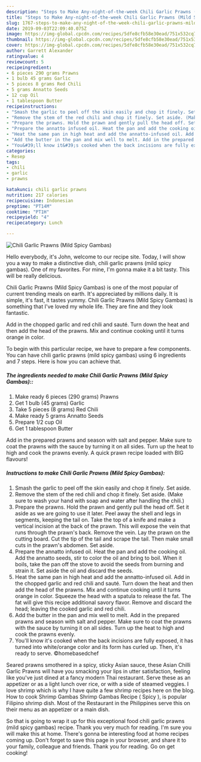 ```yaml
---
description: "Steps to Make Any-night-of-the-week Chili Garlic Prawns (Mild Spicy Gambas)"
title: "Steps to Make Any-night-of-the-week Chili Garlic Prawns (Mild Spicy Gambas)"
slug: 1767-steps-to-make-any-night-of-the-week-chili-garlic-prawns-mild-spicy-gambas
date: 2019-09-03T22:09:40.075Z
image: https://img-global.cpcdn.com/recipes/5dfe8cfb58e30ead/751x532cq70/chili-garlic-prawns-mild-spicy-gambas-recipe-main-photo.jpg
thumbnail: https://img-global.cpcdn.com/recipes/5dfe8cfb58e30ead/751x532cq70/chili-garlic-prawns-mild-spicy-gambas-recipe-main-photo.jpg
cover: https://img-global.cpcdn.com/recipes/5dfe8cfb58e30ead/751x532cq70/chili-garlic-prawns-mild-spicy-gambas-recipe-main-photo.jpg
author: Garrett Alexander
ratingvalue: 4
reviewcount: 5
recipeingredient:
- 6 pieces 290 grams Prawns
- 1 bulb 45 grams Garlic
- 5 pieces 8 grams Red Chili
- 5 grams Annatto Seeds
- 12 cup Oil
- 1 tablespoon Butter
recipeinstructions:
- "Smash the garlic to peel off the skin easily and chop it finely. Set aside."
- "Remove the stem of the red chili and chop it finely. Set aside. (Make sure to wash your hand with soap and water after handling the chili.)"
- "Prepare the prawns. Hold the prawn and gently pull the head off. Set it aside as we are going to use it later. Peel away the shell and legs in segments, keeping the tail on. Take the top of a knife and make a vertical incision at the back of the prawn. This will expose the vein that runs through the prawn&#39;s back. Remove the vein. Lay the prawn on the cutting board. Cut the tip of the tail and scrape the tail. Then make small cuts in the prawn&#39;s abdomen. Set aside."
- "Prepare the annatto infused oil. Heat the pan and add the cooking oil. Add the annatto seeds, stir to color the oil and bring to boil. When it boils, take the pan off the stove to avoid the seeds from burning and strain it. Set aside the oil and discard the seeds."
- "Heat the same pan in high heat and add the annatto-infused oil. Add in the chopped garlic and red chili and sauté. Turn down the heat and then add the head of the prawns. Mix and continue cooking until it turns orange in color. Squeeze the head with a spatula to release the fat. The fat will give this recipe additional savory flavor. Remove and discard the head; leaving the cooked garlic and red chili."
- "Add the butter in the pan and mix well to melt. Add in the prepared prawns and season with salt and pepper. Make sure to coat the prawns with the sauce by turning it on all sides. Turn up the heat to high and cook the prawns evenly."
- "You&#39;ll know it&#39;s cooked when the back incisions are fully exposed, it has turned into white/orange color and its form has curled up. Then, it&#39;s ready to serve. ©homebasedchef"
categories:
- Resep
tags:
- chili
- garlic
- prawns

katakunci: chili garlic prawns
nutrition: 217 calories
recipecuisine: Indonesian
preptime: "PT14M"
cooktime: "PT1H"
recipeyield: "4"
recipecategory: Lunch

---
```



![Chili Garlic Prawns (Mild Spicy Gambas)](https://img-global.cpcdn.com/recipes/5dfe8cfb58e30ead/751x532cq70/chili-garlic-prawns-mild-spicy-gambas-recipe-main-photo.jpg)

Hello everybody, it's John, welcome to our recipe site. Today, I will show you a way to make a distinctive dish, chili garlic prawns (mild spicy gambas). One of my favorites. For mine, I'm gonna make it a bit tasty. This will be really delicious.

Chili Garlic Prawns (Mild Spicy Gambas) is one of the most popular of current trending meals on earth. It's appreciated by millions daily. It is simple, it's fast, it tastes yummy. Chili Garlic Prawns (Mild Spicy Gambas) is something that I've loved my whole life. They are fine and they look fantastic.

Add in the chopped garlic and red chili and sauté. Turn down the heat and then add the head of the prawns. Mix and continue cooking until it turns orange in color.


To begin with this particular recipe, we have to prepare a few components. You can have chili garlic prawns (mild spicy gambas) using 6 ingredients and 7 steps. Here is how you can achieve that.

##### The ingredients needed to make Chili Garlic Prawns (Mild Spicy Gambas)::

1. Make ready 6 pieces (290 grams) Prawns
1. Get 1 bulb (45 grams) Garlic
1. Take 5 pieces (8 grams) Red Chili
1. Make ready 5 grams Annatto Seeds
1. Prepare 1/2 cup Oil
1. Get 1 tablespoon Butter


Add in the prepared prawns and season with salt and pepper. Make sure to coat the prawns with the sauce by turning it on all sides. Turn up the heat to high and cook the prawns evenly. A quick prawn recipe loaded with BIG flavours! 

##### Instructions to make Chili Garlic Prawns (Mild Spicy Gambas):

1. Smash the garlic to peel off the skin easily and chop it finely. Set aside.
1. Remove the stem of the red chili and chop it finely. Set aside. (Make sure to wash your hand with soap and water after handling the chili.)
1. Prepare the prawns. Hold the prawn and gently pull the head off. Set it aside as we are going to use it later. Peel away the shell and legs in segments, keeping the tail on. Take the top of a knife and make a vertical incision at the back of the prawn. This will expose the vein that runs through the prawn&#39;s back. Remove the vein. Lay the prawn on the cutting board. Cut the tip of the tail and scrape the tail. Then make small cuts in the prawn&#39;s abdomen. Set aside.
1. Prepare the annatto infused oil. Heat the pan and add the cooking oil. Add the annatto seeds, stir to color the oil and bring to boil. When it boils, take the pan off the stove to avoid the seeds from burning and strain it. Set aside the oil and discard the seeds.
1. Heat the same pan in high heat and add the annatto-infused oil.
Add in the chopped garlic and red chili and sauté.
Turn down the heat and then add the head of the prawns. Mix and continue cooking until it turns orange in color.
Squeeze the head with a spatula to release the fat. The fat will give this recipe additional savory flavor.
Remove and discard the head; leaving the cooked garlic and red chili.
1. Add the butter in the pan and mix well to melt.
Add in the prepared prawns and season with salt and pepper. Make sure to coat the prawns with the sauce by turning it on all sides. Turn up the heat to high and cook the prawns evenly.
1. You&#39;ll know it&#39;s cooked when the back incisions are fully exposed, it has turned into white/orange color and its form has curled up. Then, it&#39;s ready to serve. ©homebasedchef


Seared prawns smothered in a spicy, sticky Asian sauce, these Asian Chilli Garlic Prawns will have you smacking your lips in utter satisfaction, feeling like you&#39;ve just dined at a fancy modern Thai restaurant. Serve these as an appetizer or as a light lunch over rice, or with a side of steamed veggies. I love shrimp which is why I have quite a few shrimp recipes here on the blog. How to cook Shrimp Gambas Shrimp Gambas Recipe ( Spicy ), is popular Filipino shrimp dish. Most of the Restaurant in the Philippines serve this on their menu as an appetizer or a main dish. 

So that is going to wrap it up for this exceptional food chili garlic prawns (mild spicy gambas) recipe. Thank you very much for reading. I'm sure you will make this at home. There's gonna be interesting food at home recipes coming up. Don't forget to save this page in your browser, and share it to your family, colleague and friends. Thank you for reading. Go on get cooking!
